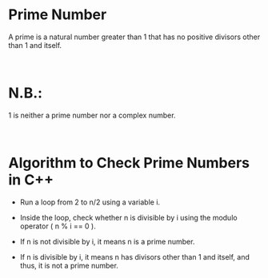 # Prime Number

A prime is a natural number greater than 1 that has no positive divisors other than 1 and itself.

&nbsp;

# N.B.:

1 is neither a prime number nor a complex number.

&nbsp;

# Algorithm to Check Prime Numbers in C++

* Run a loop from 2 to n/2 using a variable i.

* Inside the loop, check whether n is divisible by i using the modulo operator ( n % i == 0 ).

* If n is not divisible by i, it means n is a prime number.

* If n is divisible by i, it means n has divisors other than 1 and itself, and thus, it is not a prime number.
